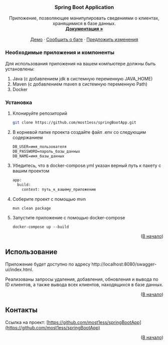 <a id="readme-top"></a>

<br />
<div align="center">
  <a href="https://github.com/most1ess/springBootApp">
    
  </a>

<h3 align="center">Spring Boot Application</h3>

  <p align="center">
    Приложение, позволяющее манипулировать сведениями о клиентах, хранящимися в базе данных.
    <br />
    <a href="https://github.com/most1ess/springBootApp"><strong>Документация »</strong></a>
    <br />
    <br />
    <a href="https://github.com/most1ess/springBootApp">Демо</a>
    &middot;
    <a href="https://github.com/most1ess/springBootApp/issues/new?labels=bug&template=bug-report---.md">Сообщить о баге</a>
    &middot;
    <a href="https://github.com/most1ess/springBootApp/issues/new?labels=enhancement&template=feature-request---.md">Предложить изменения</a>
  </p>
</div>

### Необходимые приложения и компоненты

Для использования приложения на вашем компьютере должны быть установлены:
1. Java (с добавлением jdk в системную переменную JAVA_HOME)
2. Maven (с добавлением maven в системную переменную Path)
3. Docker

### Установка

1. Клонируйте репозиторий
   ```sh
   git clone https://github.com/most1ess/springBootApp.git
   ```
2. В корневой папке проекта создайте файл .env со следующим содержанием
   ```txt
   DB_USER=имя_пользователя
   DB_PASSWORD=пароль_базы_данных
   DB_NAME=имя_базы_данных
   ```
3. Убедитесь, что в docker-compose.yml указан верный путь к пакету с вашим проектом
   ```txt
   app:
     build:
       context: путь_к_вашему_приложению
   ```
4. Соберите проект с помощью mvn
   ```mvn
   mvn clean package
   ```
5. Запустите приложение с помощью docker-compose
   ```docker
   docker-compose up --build
   ```
  

<p align="right">(<a href="#readme-top">В начало</a>)</p>



<!-- USAGE EXAMPLES -->
## Использование

Приложение будет доступно по адресу http://localhost:8080/swagger-ui/index.html.

Реализованы запросы удаления, добавления, обновления и вывода по ID клиентов, а также вывода всех клиентов, находящихся в базе данных.

<p align="right">(<a href="#readme-top">В начало</a>)</p>


<!-- CONTACT -->
## Контакты

Ссылка на проект: [https://github.com/most1ess/springBootApp](https://github.com/most1ess/springBootApp)

<p align="right">(<a href="#readme-top">В начало</a>)</p>
